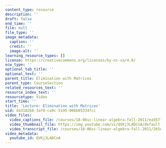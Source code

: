```yaml
---
content_type: resource
description: ''
draft: false
end_time: ''
file: null
file_type: ''
image_metadata:
  caption: ''
  credit: ''
  image-alt: ''
learning_resource_types: []
license: https://creativecommons.org/licenses/by-nc-sa/4.0/
ocw_type: ''
optional_tab_title: ''
optional_text: ''
parent_title: Elimination with Matrices
parent_type: CourseSection
related_resources_text: ''
resource_index_text: ''
resourcetype: Video
start_time: ''
title: 'Lecture: Elimination with Matrices'
uid: da3102b8-3af8-ca9c-5195-00bb85334fcc
video_files:
  video_captions_file: /courses/18-06sc-linear-algebra-fall-2011/ea557f2ff4605f13b857c2aff8866c54_QVKj3LADCnA.vtt
  video_thumbnail_file: https://img.youtube.com/vi/QVKj3LADCnA/default.jpg
  video_transcript_file: /courses/18-06sc-linear-algebra-fall-2011/265e502cbb641058a996fbb83c26e0a8_QVKj3LADCnA.pdf
video_metadata:
  youtube_id: QVKj3LADCnA
---
```

